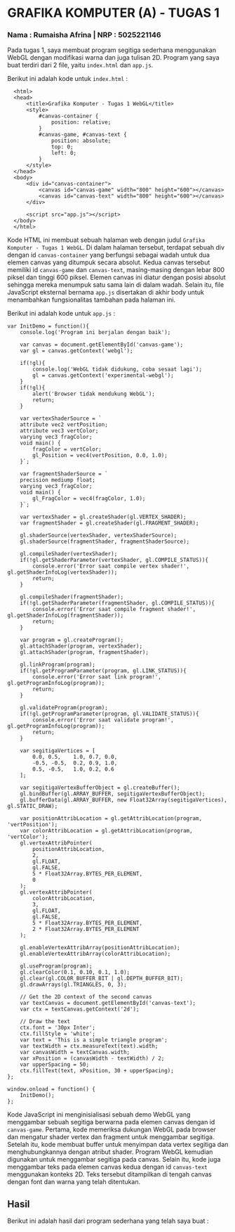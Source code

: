 # GRAFIKA KOMPUTER (A) - TUGAS 1

### Nama : Rumaisha Afrina | NRP : 5025221146


Pada tugas 1, saya membuat program segitiga sederhana menggunakan WebGL dengan modifikasi warna dan juga tulisan 2D. Program yang saya buat terdiri dari 2 file, yaitu `index.html` dan `app.js`. 

Berikut ini adalah kode untuk `index.html` :
```
  <html>
  <head>
      <title>Grafika Komputer - Tugas 1 WebGL</title>
      <style>
          #canvas-container {
              position: relative;
          }
          #canvas-game, #canvas-text {
              position: absolute;
              top: 0;
              left: 0;
          }
      </style>
  </head>
  <body>
      <div id="canvas-container">
          <canvas id="canvas-game" width="800" height="600"></canvas>
          <canvas id="canvas-text" width="800" height="600"></canvas>
      </div>
  
      <script src="app.js"></script>
  </body>
  </html>
```

Kode HTML ini membuat sebuah halaman web dengan judul `Grafika Komputer - Tugas 1 WebGL`. Di dalam halaman tersebut, terdapat sebuah div dengan id `canvas-container` yang berfungsi sebagai wadah untuk dua elemen canvas yang ditumpuk secara absolut. Kedua canvas tersebut memiliki id `canvas-game` dan `canvas-text`, masing-masing dengan lebar 800 piksel dan tinggi 600 piksel. Elemen canvas ini diatur dengan posisi absolut sehingga mereka menumpuk satu sama lain di dalam wadah. Selain itu, file JavaScript eksternal bernama `app.js` disertakan di akhir body untuk menambahkan fungsionalitas tambahan pada halaman ini.

Berikut ini adalah kode untuk `app.js` : 

```
var InitDemo = function(){
    console.log('Program ini berjalan dengan baik');

    var canvas = document.getElementById('canvas-game');
    var gl = canvas.getContext('webgl');

    if(!gl){
        console.log('WebGL tidak didukung, coba sesaat lagi');
        gl = canvas.getContext('experimental-webgl');
    }
    if(!gl){
        alert('Browser tidak mendukung WebGL');
        return;
    }

    var vertexShaderSource = `
    attribute vec2 vertPosition;
    attribute vec3 vertColor;
    varying vec3 fragColor;
    void main() {
        fragColor = vertColor;
        gl_Position = vec4(vertPosition, 0.0, 1.0);
    }`;

    var fragmentShaderSource = `
    precision mediump float;
    varying vec3 fragColor;
    void main() {
        gl_FragColor = vec4(fragColor, 1.0);
    }`;

    var vertexShader = gl.createShader(gl.VERTEX_SHADER);
    var fragmentShader = gl.createShader(gl.FRAGMENT_SHADER);

    gl.shaderSource(vertexShader, vertexShaderSource);
    gl.shaderSource(fragmentShader, fragmentShaderSource);

    gl.compileShader(vertexShader);
    if(!gl.getShaderParameter(vertexShader, gl.COMPILE_STATUS)){
        console.error('Error saat compile vertex shader!', gl.getShaderInfoLog(vertexShader));
        return;
    }

    gl.compileShader(fragmentShader);
    if(!gl.getShaderParameter(fragmentShader, gl.COMPILE_STATUS)){
        console.error('Error saat compile fragment shader!', gl.getShaderInfoLog(fragmentShader));
        return;
    }

    var program = gl.createProgram();
    gl.attachShader(program, vertexShader);
    gl.attachShader(program, fragmentShader);

    gl.linkProgram(program);
    if(!gl.getProgramParameter(program, gl.LINK_STATUS)){
        console.error('Error saat link program!', gl.getProgramInfoLog(program));
        return;
    }

    gl.validateProgram(program);
    if(!gl.getProgramParameter(program, gl.VALIDATE_STATUS)){
        console.error('Error saat validate program!', gl.getProgramInfoLog(program));
        return;
    }

    var segitigaVertices = [
        0.0, 0.5,    1.0, 0.7, 0.0,
        -0.5, -0.5,  0.2, 0.9, 1.0, 
        0.5, -0.5,   1.0, 0.2, 0.6
    ];

    var segitigaVertexBufferObject = gl.createBuffer();
    gl.bindBuffer(gl.ARRAY_BUFFER, segitigaVertexBufferObject);
    gl.bufferData(gl.ARRAY_BUFFER, new Float32Array(segitigaVertices), gl.STATIC_DRAW);

    var positionAttribLocation = gl.getAttribLocation(program, 'vertPosition');
    var colorAttribLocation = gl.getAttribLocation(program, 'vertColor');
    gl.vertexAttribPointer(
        positionAttribLocation,
        2,
        gl.FLOAT,
        gl.FALSE,
        5 * Float32Array.BYTES_PER_ELEMENT,
        0
    );
    gl.vertexAttribPointer(
        colorAttribLocation,
        3,
        gl.FLOAT,
        gl.FALSE,
        5 * Float32Array.BYTES_PER_ELEMENT,
        2 * Float32Array.BYTES_PER_ELEMENT
    );

    gl.enableVertexAttribArray(positionAttribLocation);
    gl.enableVertexAttribArray(colorAttribLocation);

    gl.useProgram(program);
    gl.clearColor(0.1, 0.10, 0.1, 1.0);
    gl.clear(gl.COLOR_BUFFER_BIT | gl.DEPTH_BUFFER_BIT);
    gl.drawArrays(gl.TRIANGLES, 0, 3);

    // Get the 2D context of the second canvas
    var textCanvas = document.getElementById('canvas-text');
    var ctx = textCanvas.getContext('2d');

    // Draw the text
    ctx.font = '30px Inter';
    ctx.fillStyle = 'white';
    var text = 'This is a simple triangle program';
    var textWidth = ctx.measureText(text).width;
    var canvasWidth = textCanvas.width;
    var xPosition = (canvasWidth - textWidth) / 2;
    var upperSpacing = 50;
    ctx.fillText(text, xPosition, 30 + upperSpacing);
};

window.onload = function() {
    InitDemo();
};
```

Kode JavaScript ini menginisialisasi sebuah demo WebGL yang menggambar sebuah segitiga berwarna pada elemen canvas dengan id `canvas-game`. Pertama, kode memeriksa dukungan WebGL pada browser dan mengatur shader vertex dan fragment untuk menggambar segitiga. Setelah itu, kode membuat buffer untuk menyimpan data vertex segitiga dan menghubungkannya dengan atribut shader. Program WebGL kemudian digunakan untuk menggambar segitiga pada canvas. Selain itu, kode juga menggambar teks pada elemen canvas kedua dengan id `canvas-text` menggunakan konteks 2D. Teks tersebut ditampilkan di tengah canvas dengan font dan warna yang telah ditentukan.

## Hasil
Berikut ini adalah hasil dari program sederhana yang telah saya buat :
